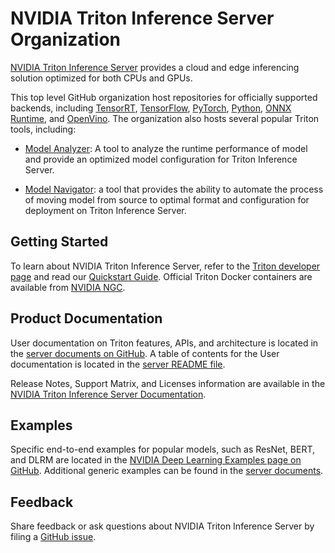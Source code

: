 # NVIDIA Triton Inference Server Organization
[NVIDIA Triton Inference Server](https://github.com/triton-inference-server/server)
provides a cloud and edge inferencing solution optimized for both CPUs and GPUs.

This top level GitHub organization host repositories for officially supported 
backends, including [TensorRT](tensorrt_backend), [TensorFlow](tensorflow_backend), 
[PyTorch](pytorch_backend), [Python](python_backend), 
[ONNX Runtime](onnxruntime_backend), and [OpenVino](openvino_backend). The
organization also hosts several popular Triton tools, including:

* [Model Analyzer](https://github.com/triton-inference-server/model_analyzer):
A tool to analyze the runtime performance of model and provide an optimized 
model configuration for Triton Inference Server.

* [Model Navigator](https://github.com/triton-inference-server/model_navigator):
a tool that provides the ability to automate the process of moving model from source to optimal format and configuration for deployment on Triton Inference Server.

## Getting Started
To learn about NVIDIA Triton Inference Server, refer to the 
[Triton developer page](https://developer.nvidia.com/nvidia-triton-inference-server) 
and read our [Quickstart Guide](server/blob/main/docs/quickstart.md). Official 
Triton Docker containers are available from [NVIDIA NGC](https://catalog.ngc.nvidia.com/orgs/nvidia/containers/tritonserver).

## Product Documentation
User documentation on Triton features, APIs, and architecture is located in the [server
documents on GitHub](server/tree/main/docs). A table of contents for the User 
documentation is located in the [server README file](server#documentation).

Release Notes, Support Matrix, and Licenses information are available in the 
[NVIDIA Triton Inference Server Documentation](https://docs.nvidia.com/deeplearning/triton-inference-server/index.html).

## Examples
Specific end-to-end examples for popular models, such as ResNet, BERT, and DLRM 
are located in the [NVIDIA Deep Learning Examples page on GitHub](https://github.com/NVIDIA/DeepLearningExamples). Additional generic examples can be found in the 
[server documents](server/tree/main/docs/examples).

## Feedback
Share feedback or ask questions about NVIDIA Triton Inference Server by filing a 
[GitHub issue](server/issues).